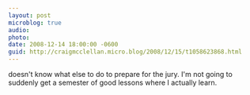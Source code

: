 ```yaml
---
layout: post
microblog: true
audio: 
photo: 
date: 2008-12-14 18:00:00 -0600
guid: http://craigmcclellan.micro.blog/2008/12/15/t1058623868.html
---
```

doesn't know what else to do to prepare for the jury.  I'm not going to suddenly get a semester of good lessons where I actually learn.
